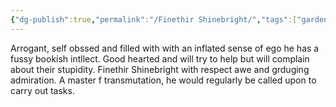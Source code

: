 ```yaml
---
{"dg-publish":true,"permalink":"/Finethir Shinebright/","tags":["gardenEntry"]}
---
```


Arrogant, self obssed and filled with with an inflated sense of ego he has a fussy bookish intllect. Good hearted and will try to help but will complain about their stupidity. Finethir Shinebright with respect awe and grduging admiration. A master f transmutation, he would regularly be called upon to carry out tasks. 